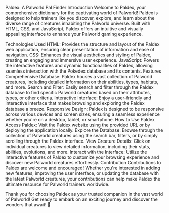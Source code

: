 Paldex: A Palworld Pal Finder
Introduction
Welcome to Paldex, your comprehensive dictionary for the captivating world of Palworld! Paldex is designed to help trainers like you discover, explore, and learn about the diverse range of creatures inhabiting the Palworld universe. Built with HTML, CSS, and JavaScript, Paldex offers an intuitive and visually appealing interface to enhance your Palworld gaming experience.

Technologies Used
HTML: Provides the structure and layout of the Paldex web application, ensuring clear presentation of information and ease of navigation.
CSS: Enhances the visual aesthetics and styling of Paldex, creating an engaging and immersive user experience.
JavaScript: Powers the interactive features and dynamic functionalities of Paldex, allowing seamless interaction with the Pokedex database and its contents.
Features
Comprehensive Database: Paldex houses a vast collection of Palworld creatures, including detailed information on their abilities, types, habitats, and more.
Search and Filter: Easily search and filter through the Paldex database to find specific Palworld creatures based on their attributes, types, or other criteria.
Interactive Interface: Enjoy a user-friendly and interactive interface that makes browsing and exploring the Paldex database a breeze.
Responsive Design: Paldex is designed to be responsive across various devices and screen sizes, ensuring a seamless experience whether you're on a desktop, tablet, or smartphone.
How to Use Paldex
Access Paldex: Visit the Paldex website using the provided URL or by deploying the application locally.
Explore the Database: Browse through the collection of Palworld creatures using the search bar, filters, or by simply scrolling through the Paldex interface.
View Creature Details: Click on individual creatures to view detailed information, including their stats, abilities, evolutions, and more.
Interact with the Interface: Utilize the interactive features of Paldex to customize your browsing experience and discover new Palworld creatures effortlessly.
Contribution
Contributions to Paldex are welcome and encouraged! Whether you're interested in adding new features, improving the user interface, or updating the database with the latest Palworld creatures, your contributions can help make Paldex the ultimate resource for Palworld trainers worldwide.


Thank you for choosing Paldex as your trusted companion in the vast world of Palworld! Get ready to embark on an exciting journey and discover the wonders that await! 🌟





